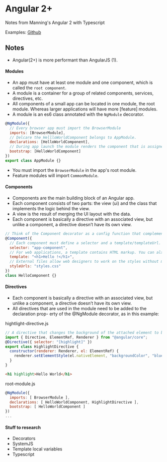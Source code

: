 # Angular 2+

Notes from Manning's Angular 2 with Typescript

Examples:
[Github](https://github.com/Farata/angular2typescript)

## Notes

- Angular(2+) is more performant than AngularJS (1).

#### Modules

- An app must have at least one module and one component, which is called the `root component`.
- A module is a container for a group of related components, services, directives, etc.
- All components of a small app can be located in one module, the root module. Whereas larger applications will have more [feature] modules.
- A module is an es6 class annotated with the `NgModule` decorator.

```javascript
@NgModule({
  // Every browser app must import the BrowserModule
  imports: [BrowserModule],
  // Delcare the HellloWorldComponent belongs to AppModule.
  declarations: [HelloWorldComponent],
  // During app launch the module renders the component that is assigned to the bootsrap property of NgModule.
  bootstrap: [HelloWorldComponent]
})
export class AppModule {}
```

- You must import the `BrowserModule` in the app's root module.
- Feature modules will import `CommonModule`.

#### Components

- Components are the main building block of an Angular app.
- Each component consists of two parts: the view (ui) and the class that implements the logic behind the view.
- A view is the result of merging the UI layout with the data.
- Each component is basically a directive with an associated view, but unlike a component, a directive doesn’t have its own view.

```javascript
// Think of the Component decorator as a config function that complements the class.
@Component({
  // Each component must define a selector and a template/templateUrl.
  selector: "app-component",
  // For web applications, a template contains HTML markup. You can also use another language for rendering native mobile applications provided by third-party frameworks.
  template: "<h1>Hello !</h1>",
  // External files allow web designers to work on the styles without modifying the application code.
  styleUrls: "styles.css"
})
class HelloComponent {}
```

#### Directives

- Each component is basically a directive with an associated view, but unlike a component, a directive doesn’t have its own view.
- All directives that are used in the module need to be added to the declaration prop- erty of the @NgModule decorator, as in this example:

hightlight-directive.js

```javascript
// A directive that changes the background of the attached element to blue:
import { Directive, ElementRef, Renderer } from "@angular/core";
@Directive({ selector: "[highlight]" })
export class HighlightDirective {
  constructor(renderer: Renderer, el: ElementRef) {
    renderer.setElementStyle(el.nativeElement, "backgroundColor", "blue");
  }
}
```

```html
<h1 highlight>Hello World</h1>
```

root-module.js

```javascript
@NgModule({
  imports: [ BrowserModule ],
  declarations: [ HelloWorldComponent, HighlightDirective ],
  bootstrap: [ HelloWorldComponent ]
})
...
```

#### Stuff to research

- Decorators
- SystemJS
- Template local variables
- Typescript
